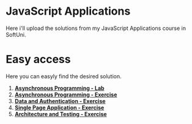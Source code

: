 # JavaScript Applications

Here i'll upload the solutions from my JavaScript Applications course in SoftUni.

# Easy access

Here you can easyly find the desired solution.

1. [**Asynchronous Programming - Lab**](https://github.com/StanchosCodes/SoftUni-JavaScript-Applications/tree/main/Asynchronous%20Programming%20-%20Lab)
2. [**Asynchronous Programming - Exercise**](https://github.com/StanchosCodes/SoftUni-JavaScript-Applications/tree/main/Asynchronous%20Programming%20-%20Exercise)
3. [**Data and Authentication - Exercise**](https://github.com/StanchosCodes/SoftUni-JavaScript-Applications/tree/main/Data%20and%20Authentication%20-%20Exercise)
4. [**Single Page Application - Exercise**](https://github.com/StanchosCodes/SoftUni-JavaScript-Applications/tree/main/Single%20Page%20Applications%20-%20Exercise)
5. [**Architecture and Testing - Exercise**](https://github.com/StanchosCodes/SoftUni-JavaScript-Applications/tree/main/Architecture%20and%20Testing%20-%20Exercise)
